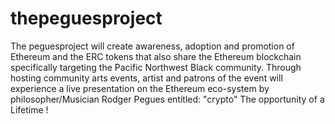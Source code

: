 # thepeguesproject
The peguesproject will create awareness, adoption and promotion of Ethereum and the ERC tokens that also share the Ethereum blockchain specifically targeting the Pacific Northwest Black community. Through hosting community arts events, artist and patrons of the event will experience a live presentation on the Ethereum eco-system by philosopher/Musician Rodger Pegues entitled: "crypto"  The opportunity of a Lifetime !
